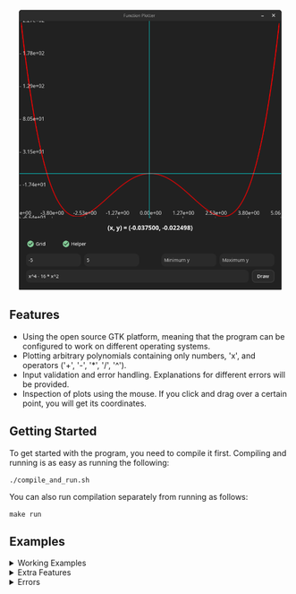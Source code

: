 <p align="center">

  <img height="500" width="auto" src="https://github.com/AhmedYasser5/function_plotter/blob/master/media/plotter.png" alt="Function Plotter">

</p>

## Features

* Using the open source GTK platform, meaning that the program can be configured to work on different operating systems.
* Plotting arbitrary polynomials containing only numbers, 'x', and operators ('+', '-', '*', '/', '^').
* Input validation and error handling. Explanations for different errors will be provided.
* Inspection of plots using the mouse. If you click and drag over a certain point, you will get its coordinates.

## Getting Started

To get started with the program, you need to compile it first. Compiling and running is as easy as running the following:

```shell
./compile_and_run.sh
```

You can also run compilation separately from running as follows:

```shell
make run
```

## Examples

<details><summary>Working Examples</summary>
<p align="center">

  <img src="https://github.com/AhmedYasser5/function_plotter/blob/master/media/Working_Example1.gif" alt="Working Example 1">
  <br><br>
  <img src="https://github.com/AhmedYasser5/function_plotter/blob/master/media/Working_Example2.gif" alt="Working Example 2">

</p>
</details>

<details><summary>Extra Features</summary>
<p align="center">

  <img src="https://github.com/AhmedYasser5/function_plotter/blob/master/media/Extra_Features1.gif" alt="Extra Features 1">
  <br><br>
  <img src="https://github.com/AhmedYasser5/function_plotter/blob/master/media/Extra_Features2.gif" alt="Extra Features 2">

</p>
</details>

<details><summary>Errors</summary>
<p align="center">

  <img src="https://github.com/AhmedYasser5/function_plotter/blob/master/media/Errors1.gif" alt="Errors 1">
  <br><br>
  <img src="https://github.com/AhmedYasser5/function_plotter/blob/master/media/Errors2.gif" alt="Errors 2">

</p>
</details>
